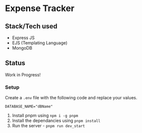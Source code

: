 # Expense Tracker

## Stack/Tech used

- Express JS
- EJS (Templating Language)
- MongoDB

## Status

Work in Progress!

### Setup

Create a `.env` file with the following code and replace your values.

```
DATABASE_NAME="dBName"
```

1. Install pnpm using `npm i -g pnpm`
2. Install the dependancies using `pnpm install`
3. Run the server - `pnpm run dev_start`
